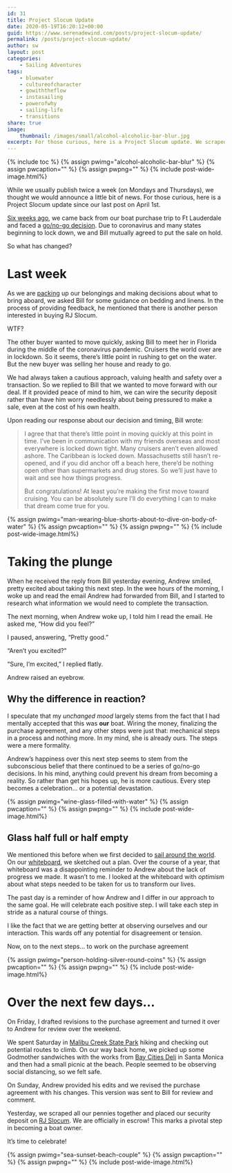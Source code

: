 ```yaml
---
id: 31
title: Project Slocum Update
date: 2020-05-19T16:20:12+00:00
guid: https://www.serenadewind.com/posts/project-slocum-update/
permalink: /posts/project-slocum-update/
author: sw
layout: post
categories:
    - Sailing Adventures
tags:
    - bluewater
    - cultureofcharacter
    - gowiththeflow
    - instasailing
    - powerofwhy
    - sailing-life
    - transitions
share: true
image:
    thumbnail: /images/small/alcohol-alcoholic-bar-blur.jpg 
excerpt: For those curious, here is a Project Slocum update. We scraped all our pennies together and put a deposit on s/v Rachel J Slocum. We are officially in escrow... Time to celebrate!
---
```

{% include toc %}
{% assign pwimg="alcohol-alcoholic-bar-blur" %}
{% assign pwcaption="" %}
{% assign pwpng="" %}
{% include post-wide-image.html%}

While we usually publish twice a week (on Mondays and Thursdays), we thought we would announce a little bit of news. For those curious, here is a Project Slocum update since our last post on April 1st.

[Six weeks ago](https://serenadewind.com/posts/every-6-weeks/), we came back from our boat purchase trip to Ft Lauderdale and faced a [go/no-go decision](https://serenadewind.com/posts/go-no-go-decision/). Due to coronavirus and many states beginning to lock down, we and Bill mutually agreed to put the sale on hold.

So what has changed?

# Last week

As we are [packing](https://www.serenadewind.com/posts/packing-light/ "packing light") up our belongings and making decisions about what to bring aboard, we asked Bill for some guidance on bedding and linens. In the process of providing feedback, he mentioned that there is another person interested in buying RJ Slocum.

WTF?

The other buyer wanted to move quickly, asking Bill to meet her in Florida during the middle of the coronavirus pandemic. Cruisers the world over are in lockdown. So it seems, there’s little point in rushing to get on the water. But the new buyer was selling her house and ready to go.

We had always taken a cautious approach, valuing health and safety over a transaction. So we replied to Bill that we wanted to move forward with our deal. If it provided peace of mind to him, we can wire the security deposit rather than have him worry needlessly about being pressured to make a sale, even at the cost of his own health.

Upon reading our response about our decision and timing, Bill wrote:

> I agree that that there’s little point in moving quickly at this point in time. I’ve been in communication with my friends overseas and most everywhere is locked down tight. Many cruisers aren’t even allowed ashore. The Caribbean is locked down. Massachusetts still hasn’t re-opened, and if you did anchor off a beach here, there’d be nothing open other than supermarkets and drug stores. So we’ll just have to wait and see how things progress.
> 
> But congratulations! At least you’re making the first move toward cruising. You can be absolutely sure I’ll do everything I can to make that dream come true for you.

{% assign pwimg="man-wearing-blue-shorts-about-to-dive-on-body-of-water" %}
{% assign pwcaption="" %}
{% assign pwpng="" %}
{% include post-wide-image.html%}

# Taking the plunge

When he received the reply from Bill yesterday evening, Andrew smiled, pretty excited about taking this next step. In the wee hours of the morning, I woke up and read the email Andrew had forwarded from Bill, and I started to research what information we would need to complete the transaction.

The next morning, when Andrew woke up, I told him I read the email. He asked me, “How did you feel?”

I paused, answering, “Pretty good.”

“Aren’t you excited?”

“Sure, I’m excited,” I replied flatly.

Andrew raised an eyebrow.

## Why the difference in reaction?

I speculate that my _unchanged mood_ largely stems from the fact that I had mentally accepted that this was **our**  boat. Wiring the money, finalizing the purchase agreement, and any other steps were just that: mechanical steps in a process and nothing more. In my mind, she is already ours. The steps were a mere formality.

Andrew’s happiness over this next step seems to stem from the subconscious belief that there continued to be a series of go/no-go decisions. In his mind, anything could prevent his dream from becoming a reality. So rather than get his hopes up, he is more cautious. Every step becomes a celebration… or a potential devastation.

{% assign pwimg="wine-glass-filled-with-water" %}
{% assign pwcaption="" %}
{% assign pwpng="" %}
{% include post-wide-image.html%}

## Glass half full or half empty

We mentioned this before when we first decided to [sail around the world](https://serenadewind.com/posts/sailing-around-the-world/ "sail around the world"). On our [whiteboard](https://serenadewind.com/posts/life-reset-on-whiteboard/ "whiteboard"), we sketched out a plan. Over the course of a year, that whiteboard was a disappointing reminder to Andrew about the lack of progress we made. It wasn’t to me. I looked at the whiteboard with _optimism_ about what steps needed to be taken for us to transform our lives.

The past day is a reminder of how Andrew and I differ in our approach to the same goal. He will celebrate each positive step. I will take each step in stride as a natural course of things.

I like the fact that we are getting better at observing ourselves and our interaction. This wards off any potential for disagreement or tension.

Now, on to the next steps… to work on the purchase agreement

{% assign pwimg="person-holding-silver-round-coins" %}
{% assign pwcaption="" %}
{% assign pwpng="" %}
{% include post-wide-image.html%}

# Over the next few days…

On Friday, I drafted revisions to the purchase agreement and turned it over to Andrew for review over the weekend.

We spent Saturday in [Malibu Creek State Park](https://www.mountainproject.com/area/105870845/malibu-creek-state-park)  hiking and checking out potential routes to climb. On our way back home, we picked up some Godmother sandwiches with the works from [Bay Cities Deli](https://www.baycitiesitaliandeli.com/) in Santa Monica and then had a small picnic at the beach. People seemed to be observing social distancing, so we felt safe.

On Sunday, Andrew provided his edits and we revised the purchase agreement with his changes. This version was sent to Bill for review and comment.

Yesterday, we scraped all our pennies together and placed our security deposit on [RJ Slocum](https://serenadewind.com/posts/when-first-we-saw-rachel-j-slocum/). We are officially in escrow! This marks a pivotal step in becoming a boat owner.

It’s time to celebrate!

{% assign pwimg="sea-sunset-beach-couple" %}
{% assign pwcaption="" %}
{% assign pwpng="" %}
{% include post-wide-image.html%}
